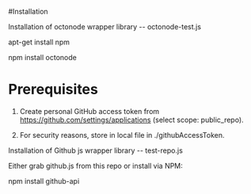 
#Installation

Installation of octonode wrapper library -- octonode-test.js

apt-get install npm

npm install octonode

# Prerequisites

1. Create personal GitHub access token from
   https://github.com/settings/applications
   (select scope: public_repo).

1. For security reasons, store in local file in ./githubAccessToken.



Installation of Github js wrapper library -- test-repo.js

Either grab github.js from this repo or install via NPM:

npm install github-api



